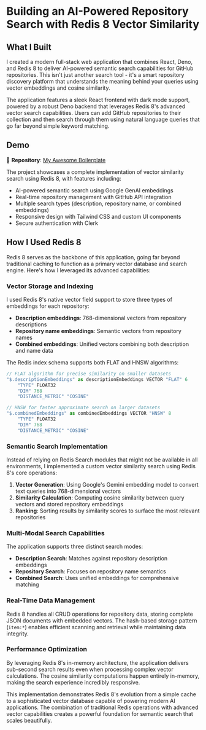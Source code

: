 # Building an AI-Powered Repository Search with Redis 8 Vector Similarity

## What I Built

I created a modern full-stack web application that combines React, Deno, and Redis 8 to deliver AI-powered semantic search capabilities for GitHub repositories. This isn't just another search tool - it's a smart repository discovery platform that understands the meaning behind your queries using vector embeddings and cosine similarity.

The application features a sleek React frontend with dark mode support, powered by a robust Deno backend that leverages Redis 8's advanced vector search capabilities. Users can add GitHub repositories to their collection and then search through them using natural language queries that go far beyond simple keyword matching.

## Demo

🔗 **Repository**: [My Awesome Boilerplate](https://github.com/uratmangun/my-awesome-boilerplate)

The project showcases a complete implementation of vector similarity search using Redis 8, with features including:
- AI-powered semantic search using Google GenAI embeddings
- Real-time repository management with GitHub API integration
- Multiple search types (description, repository name, or combined embeddings)
- Responsive design with Tailwind CSS and custom UI components
- Secure authentication with Clerk

## How I Used Redis 8

Redis 8 serves as the backbone of this application, going far beyond traditional caching to function as a primary vector database and search engine. Here's how I leveraged its advanced capabilities:

### Vector Storage and Indexing
I used Redis 8's native vector field support to store three types of embeddings for each repository:
- **Description embeddings**: 768-dimensional vectors from repository descriptions
- **Repository name embeddings**: Semantic vectors from repository names  
- **Combined embeddings**: Unified vectors combining both description and name data

The Redis index schema supports both FLAT and HNSW algorithms:
```typescript
// FLAT algorithm for precise similarity on smaller datasets
"$.descriptionEmbeddings" as descriptionEmbeddings VECTOR "FLAT" 6
    "TYPE" FLOAT32
    "DIM" 768
    "DISTANCE_METRIC" "COSINE"

// HNSW for faster approximate search on larger datasets
"$.combinedEmbeddings" as combinedEmbeddings VECTOR "HNSW" 8
    "TYPE" FLOAT32
    "DIM" 768
    "DISTANCE_METRIC" "COSINE"
```

### Semantic Search Implementation
Instead of relying on Redis Search modules that might not be available in all environments, I implemented a custom vector similarity search using Redis 8's core operations:

1. **Vector Generation**: Using Google's Gemini embedding model to convert text queries into 768-dimensional vectors
2. **Similarity Calculation**: Computing cosine similarity between query vectors and stored repository embeddings
3. **Ranking**: Sorting results by similarity scores to surface the most relevant repositories

### Multi-Modal Search Capabilities
The application supports three distinct search modes:
- **Description Search**: Matches against repository description embeddings
- **Repository Search**: Focuses on repository name semantics
- **Combined Search**: Uses unified embeddings for comprehensive matching

### Real-Time Data Management
Redis 8 handles all CRUD operations for repository data, storing complete JSON documents with embedded vectors. The hash-based storage pattern (`item:*`) enables efficient scanning and retrieval while maintaining data integrity.

### Performance Optimization
By leveraging Redis 8's in-memory architecture, the application delivers sub-second search results even when processing complex vector calculations. The cosine similarity computations happen entirely in-memory, making the search experience incredibly responsive.

This implementation demonstrates Redis 8's evolution from a simple cache to a sophisticated vector database capable of powering modern AI applications. The combination of traditional Redis operations with advanced vector capabilities creates a powerful foundation for semantic search that scales beautifully.